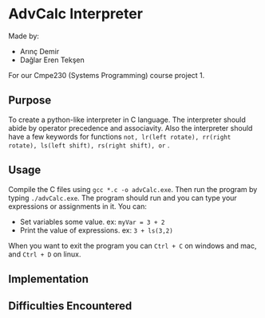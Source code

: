 # AdvCalc Interpreter
Made by:

- Arınç Demir
- Dağlar Eren Tekşen

For our Cmpe230 (Systems Programming) course project 1.

## Purpose
To create a python-like interpreter in C language. The interpreter should abide by operator precedence and associavity. Also the interpreter should have a few keywords for functions `not, lr(left rotate), rr(right rotate), ls(left shift), rs(right shift), or` .

## Usage
Compile the C files using `gcc *.c -o advCalc.exe`. Then run the program by typing `./advCalc.exe`. The program should run and you can type your expressions or assignments in it. You can:
- Set variables some value. ex: `myVar = 3 + 2`
- Print the value of expressions. ex: `3 + ls(3,2)`

When you want to exit the program you can `Ctrl + C` on windows and mac, and `Ctrl + D` on linux.

## Implementation

## Difficulties Encountered
